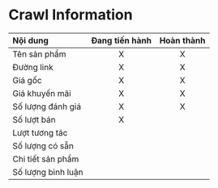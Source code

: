 # Crawl Information

|Nội dung                           | Đang tiến hành | Hoàn thành  |
|:----------------------------      |   :---------:  | :--------:  |            
|Tên sản phẩm                       |        X       |      X      | 
|Đường link                         |        X       |      X      | 
|Giá gốc                            |        X       |      X      |
|Giá khuyến mãi                     |        X       |      X      |
|Số lượng đánh giá                  |        X       |      X      |
|Số lượt bán                        |        X       |             |
|Lượt tương tác                     |                |             |
|Số lượng có sẵn                    |                |             |
|Chi tiết sản phẩm                  |                |             |
|Số lượng bình luận                 |                |             |